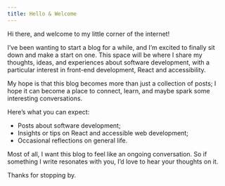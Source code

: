 ```yaml
---
title: Hello & Welcome
---
```


Hi there, and welcome to my little corner of the internet!

I’ve been wanting to start a blog for a while, and I’m excited to finally sit down and make a start on one. This space will be where I share my thoughts, ideas, and experiences about software development, with a particular interest in front-end development, React and accessibility.

My hope is that this blog becomes more than just a collection of posts; I hope it can become a place to connect, learn, and maybe spark some interesting conversations.

Here’s what you can expect:

- Posts about software development;
- Insights or tips on React and accessible web development;
- Occasional reflections on general life.

Most of all, I want this blog to feel like an ongoing conversation. So if something I write resonates with you, I’d love to hear your thoughts on it.

Thanks for stopping by.
